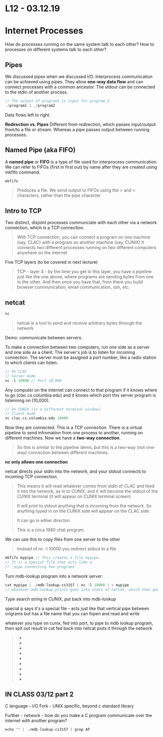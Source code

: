 
# L12 - 03.12.19

# Internet Processes

How do processes running on the same system talk to each other? How to processes on different systems talk to each other? 

## Pipes

We discussed pipes when we discussed I/O. Interprocess communication can be achieved using pipes. They allow **one-way data flow** and can connect processes with a common ancestor. The stdout can be connected to the stdin of another process. 

```c
// The output of program1 is input for program 2
./program1 | ./program2
```
Data flows left to right. 

**Redirection vs. Pipes** Different from redirection, which passes input/output from/to a file or stream. Whereas a pipe passes output between running processes. 

## Named Pipe (aka FIFO)

A **named pipe** or **FIFO** is a type of file used for interprocess communication. We can refer to FIFOs (first in first out) by name after they are created using mkfifo command.

```c
mkfifo
```
> Produces a file. We send output to FIFOs using the > and < characters, rather than the pipe character
> 

## Intro to TCP 


Two distinct, disjoint processes communciate with each other via a network connection, which is a TCP connection. 
> With TCP connection, you can connect a program on one machine (say, CLAC) with a program on another machine (say, CUNIX)
> It connects two different processes running on two different computers anywhere on the internet

Five TCP layers (to be covered in next lecture)
> TCP - layer 4 - by the time you get to this layer, you have a pipeline just like the one above, where programs are sending bytes from one to the other. And then once you have that, from there you build browser communication, email communication, ssh, etc.

## netcat

```c
nc 
```
> netcat is a tool to send and receive arbitrary bytes through the network
> 

Demo: communicate between servers.

To make a connection between two computers, run one side as a server and one side as a client. The server's job is to listen for incoming connection. The server must be assigned a port number, like a radio station to which clients can listen. 


```c
// On CLAC 
// Server mode
nc -l 10000 // Port 10,000
```
Any computer on the internet can connect to that program if it knows where to go (clac.cs.columbia.edu) and it knows which port this server program is listenning on (10,000).

```c
// On CUNIX (in a different terminal window)
// Client mode
nc clac.cs.columbia.edu 10000
```
Now they are connected. This is a TCP connection. There is a virtual pipeline to send infromation from one process to another, running on different machines. Now we have a **two-way connection**.
>So this is similar to the pipeline demo, but this is a two-way (not one-way) connection between different machines.
>

**nc only allows one connection**

netcat directs your stdin into the network, and your stdout connects to incoming TCP connection.
>This means it will read whatever comes from stdin of CLAC and feed it into the network, as in to CUNIX, and it will become the stdout of the CUNIX terminal (it will appear on CUNIX terminal screen) 
>
> It will print to stdout anything that is incoming from the network. So anything typed in on the CUNIX side will appear on the CLAC side.  
> 
> It can go in either directon.
>  
> This is a circa 1980 chat program.
> 

We can use this to copy files from one server to the other 
> Instead of nc -l 10000 you redirect stdout to a file        
```c
mkfifo mypipe // This creates a file mypipe.
// It is a special file that acts like a 
//  pipe connecting two programs
```

Turn mdb-lookup program into a network server: 

```c
cat mypipe | ./mdb-lookup-cs3157 | nc -l 10000 | > mypipe
// whatever mdb-lookup prints goes into stdin of netcat, which then goes to stdout of TCP connection 
```
Type search string in CUNIX, put back into mdb-lookup 


special p says it's a special file - acts just like that vertical pipe between origrams but has a file name that you can fopen and read and write 

whatever you type on cunix, fed into port, to pipe to mdb lookup program, then spit out result in cat fed back into netcat piuts it through the network 




> -
>
> -
>
> -
>
> -
>
> -
>
> -
>
> -
>
> -
>
> -


## IN CLASS 03/12 part 2 

C language - I/O
Fork - UNIX specific, beyond c standard library 

Further - network - how do you make a C program communicate over the internet with another program?

```c
echo "" | ./mdb-lookup-cs3157 | grep AP
```